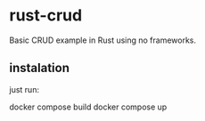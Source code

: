 # rust-crud
Basic CRUD example in Rust using no frameworks.

## instalation
just run:

docker compose build
docker compose up
